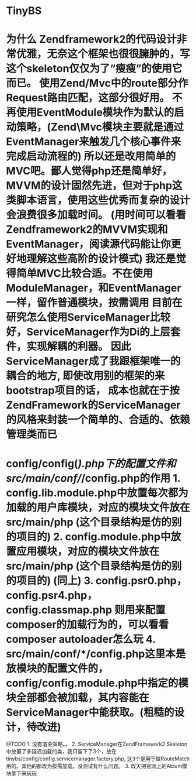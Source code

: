 TinyBS
======
为什么
	Zendframework2的代码设计非常优雅，无奈这个框架也很很臃肿的，写这个skeleton仅仅为了“瘦瘦”的使用它而已。
	使用Zend/Mvc中的route部分作Request路由匹配，这部分很好用。
	不再使用EventModule模块作为默认的启动策略，(Zend\Mvc模块主要就是通过EventManager来触发几个核心事件来完成启动流程的)
	所以还是改用简单的MVC吧。鄙人觉得php还是简单好，MVVM的设计固然先进，但对于php这类脚本语言，使用这些优秀而复杂的设计会浪费很多加载时间。
	(用时间可以看看Zendframework2的MVVM实现和EventManager，阅读源代码能让你更好地理解这些高阶的设计模式)
	我还是觉得简单MVC比较合适。不在使用ModuleManager，和EventManager一样，留作普通模块，按需调用
	目前在研究怎么使用ServiceManager比较好，ServiceManager作为Di的上层套件，实现解耦的利器。
	因此ServiceManager成了我跟框架唯一的耦合的地方, 即使改用别的框架的来bootstrap项目的话，
	成本也就在于按ZendFramework的ServiceManager的风格来封装一个简单的、合适的、依赖管理类而已
======
config/config(*).php下的配置文件和src/main/conf/*/config.php的作用
	1. config.lib.module.php中放置每次都为加载的用户库模块，对应的模块文件放在src/main/php (这个目录结构是仿的别的项目的)
	2. config.module.php中放置应用模块，对应的模块文件放在src/main/php (这个目录结构是仿的别的项目的) (同上)
	3. config.psr0.php， config.psr4.php， config.classmap.php 则用来配置composer的加载行为的，可以看看composer autoloader怎么玩
	4. src/main/conf/*/config.php这里本是放模块的配置文件的，config/config.module.php中指定的模块全部都会被加载，其内容能在ServiceManager中能获取。(粗糙的设计，待改进)
======
@TODO
	1. 没有渲染策略。。
	2. ServiceManager在ZendFramework2 Skeleton中放置了多延迟加载的类，我只留下了3个，放在tinybs/config/config.servicemanager.factory.php,
		这3个是用于做RouteMatch用的。其他的都改为按需加载。没测试有什么问题。
	3. 改天把官网上的Ablum模块拿下来玩玩